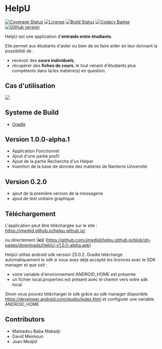 # HelpU

[![Coverage Status](https://coveralls.io/repos/github/davidmeimoun/HelpU/badge.svg?branch=dev)](https://coveralls.io/github/davidmeimoun/HelpU?branch=dev)
[![License](https://img.shields.io/badge/License-Apache%202.0-blue.svg)](https://opensource.org/licenses/Apache-2.0)
[![Build Status](https://travis-ci.com/davidmeimoun/HelpU.svg?token=XLtVmB2EA7Y5yi1Ke6zy&branch=master)](https://travis-ci.com/davidmeimoun/HelpU)
[![Codacy Badge](https://api.codacy.com/project/badge/Grade/04ee8982e2d84168b884aa05fb800abf)](https://www.codacy.com/app/davidmeimoun/HelpU?utm_source=github.com&amp;utm_medium=referral&amp;utm_content=davidmeimoun/HelpU&amp;utm_campaign=Badge_Grade)
[![GitHub version](https://badge.fury.io/gh/davidmeimoun%2Fhelpu.svg)](https://badge.fury.io/gh/davidmeimoun%2Fhelpu)

HelpU est une application d'**entraide entre étudiants**.

Elle permet aux étudiants d'aider ou bien de se faire aider en leur donnant la possibilité de :
* recevoir des **cours individuels**, 
* récupérer des **fiches de cours**, 
 le tout venant d'étudiants plus compétents dans la/les  matière(s) en question.


## Cas d'utilisation
![](https://github.com/davidmeimoun/HelpU/blob/master/UseCase/HelpU%20UseCase.png)


## Systeme de Build
* [Gradle](https://gradle.org/)

## Version 1.0.0-alpha.1
* Application Fonctionnel 
* Ajout d'une partie profil
* Ajout de la partie Recherche d'un Helper
* Insertion de la base de donnée des matières de Nanterre Université

## Version 0.2.0 
* ajout de la première version de la messagerie 
* ajout de test unitaire graphique 

## Téléchargement 

L'application peut être téléchargée sur le site : https://jmedjid.github.io/helpu.github.io/

ou directement [**ici**] (https://github.com/Jmedjid/helpu.github.io/blob/gh-pages/downloads/HelpU-v1.0.0-alpha.apk)

HelpU utilise android sdk version 25.0.2. Gradle télécharge automatiquement le sdk si vous avez déjà accepté les licences avec le SDK manager et que soit : 

  - votre variable d'environnement ANDROID_HOME est présente 
  - un fichier local.properties est présent avec le chemin vers votre sdk local.

Sinon vous pouvez télécharger le sdk grâce au sdk manager disponible https://developer.android.com/studio/index.html et configurer une variable ANDROID_HOME


## Contributors

* Mamadou Baba Makadji
* David Meimoun
* Joan Medjid

